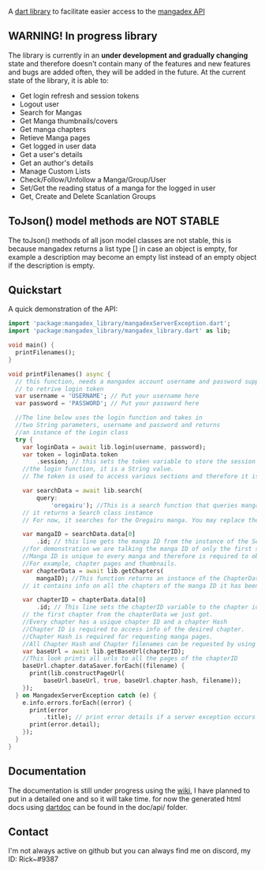 A [dart library](https://pub.dev/packages/mangadex_library) to facilitate easier access to the [mangadex API](https://api.mangadex.org)

## WARNING! In progress library

The library is currently in an **under development and gradually changing** state and therefore doesn't contain many of the features and new features and bugs are added often, they will be added in the future. At the current state of the library, it is able to:

- Get login refresh and session tokens
- Logout user
- Search for Mangas
- Get Manga thumbnails/covers
- Get manga chapters
- Retieve Manga pages
- Get logged in user data
- Get a user's details
- Get an author's details
- Manage Custom Lists
- Check/Follow/Unfollow a Manga/Group/User
- Set/Get the reading status of a manga for the logged in user
- Get, Create and Delete Scanlation Groups

## ToJson() model methods are NOT STABLE
The toJson() methods of all json model classes are not stable, this is because mangadex returns a list type [] in case an object is empty, for example a description may become an empty list instead of an empty object if the description is empty.

## Quickstart

A quick demonstration of the API:

```dart
import 'package:mangadex_library/mangadexServerException.dart';
import 'package:mangadex_library/mangadex_library.dart' as lib;

void main() {
  printFilenames();
}

void printFilenames() async {
  // this function, needs a mangadex account username and password supplied
  // to retrive login token
  var username = 'USERNAME'; // Put your username here
  var password = 'PASSWORD'; // Put your password here

  //The line below uses the login function and takes in
  //two String parameters, username and password and returns
  //an instance of the Login class
  try {
    var loginData = await lib.login(username, password);
    var token = loginData.token
        .session; // this sets the token variable to store the session token obtained using
    //the login function, it is a String value.
    // The token is used to access various sections and therefore it is recommended to be made accessible at all times.

    var searchData = await lib.search(
        query:
            'oregairu'); //This is a search function that queries mangadex for the name of a manga
    // it returns a Search class instance
    // For now, it searches for the Oregairu manga. You may replace the String value with your desired query.

    var mangaID = searchData.data[0]
        .id; // this line gets the manga ID from the instance of the Search we just obtained
    //for demonstration we are talking the manga ID of only the first search result
    //Manga ID is unique to every manga and therefore is required to obtain any information regarding it
    //For example, chapter pages and thumbnails.
    var chapterData = await lib.getChapters(
        mangaID); //This function returns an instance of the ChapterData class,
    // it contains info on all the chapters of the manga ID it has been provided.

    var chapterID = chapterData.data[0]
        .id; // This line sets the chapterID variable to the chapter id of
    // the first chapter from the chapterData we just got.
    //Every chapter has a usique chapter ID and a chapter Hash
    //Chapter ID is required to access info of the desired chapter.
    //Chapter Hash is required for requesting manga pages.
    //All Chapter Hash and Chapter filenames can be requested by using the getBaseUrl() function
    var baseUrl = await lib.getBaseUrl(chapterID);
    //This look prints all urls to all the pages of the chapterID
    baseUrl.chapter.dataSaver.forEach((filename) {
      print(lib.constructPageUrl(
          baseUrl.baseUrl, true, baseUrl.chapter.hash, filename));
    });
  } on MangadexServerException catch (e) {
    e.info.errors.forEach((error) {
      print(error
          .title); // print error details if a server exception occurs (like invalid username or password)
      print(error.detail);
    });
  }
}

```

## Documentation

The documentation is still under progress using the [wiki](https://github.com/Riktam-Santra/mangadex_library/wiki), I have planned to put in a detailed one and so it will take time.
for now the generated html docs using [dartdoc](https://pub.dev/packages/dartdoc) can be found in the doc/api/ folder.

## Contact

I'm not always active on github but you can always find me on discord, my ID: Rick~#9387
